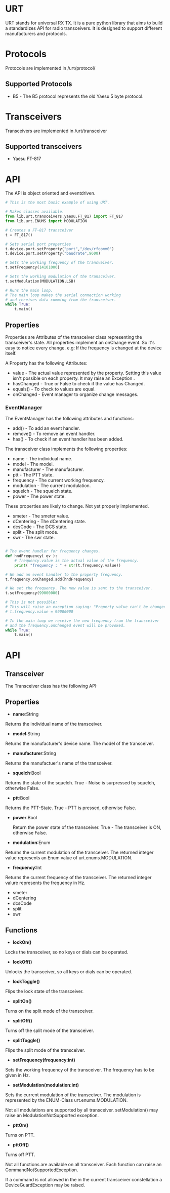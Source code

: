 # URT
URT stands for universal RX TX. It is a pure python library that aims to build a standardizes API for radio transceivers.
It is designed to support different manufacturers and protocols.

# Protocols
Protocols are implemented in /urt/protocol/

## Supported Protocols
* B5 - The B5 protocol represents the old Yaesu 5 byte protocol.

# Transceivers
Transceivers are implemented in /urt/transceiver

## Supported transceivers
* Yaesu FT-817

# API
The API is object oriented and eventdriven.

```python
# This is the most basic example of using URT.

# Makes classes available.
from lib.urt.transceivers.yaesu.FT_817 import FT_817
from lib.urt.ENUMS import MODULATION

# Creates a FT-817 transceiver
t = FT_817()

# Sets serial port properties
t.device.port.setProperty("port","/dev/rfcomm0")
t.device.port.setProperty("baudrate",9600)

# Sets the working frequency of the transveiver.
t.setFrequency(14101000)

# Sets the working modulation of the transceiver.
t.setModulation(MODULATION.LSB)

# Runs the main loop.
# The main loop makes the serial connection working
# and receives data comming from the transceiver.
while True:
    t.main()
```
## Properties

Properties are Attributes of the transceiver class representing the transceiver's state. All properties implement an onChange event. So it's easy to notice every change. e.g: If the frequency is changed at the device itself.

A Property has the following Attributes:
* value - The actual value represented by the property. Setting this value isn't possible on each property. It may raise an Exception .
* hasChanged - True or False to check if the value has Changed.
* equals() - To check to values are equal.
* onChanged - Event manager to organize change messages.

### EventManager
The EventManager has the following attributes and functions:
* add() - To add an event handler.
* remove() - To remove an event handler.
* has() - To check if an event handler has been added.

The transceiver class implements the following properties:
* name - The individual name.
* model - The model.
* manufacturer - The manufacturer.
* ptt - The PTT state.
* frequency - The current working frequency.
* modulation - The current modulation.
* squelch - The squelch state.
* power - The power state.

These properties are likely to change. Not yet properly implemented.
* smeter - The smeter value.
* dCentering - The dCentering state.
* dcsCode - The DCS state.
* split - The split mode.
* swr - The swr state.


```python

# The event handler for frequency changes.
def hndFrequency( ev ):
    # frequency.value is the actual value of the frequency.
    print( "frequency : " + str(t.frequency.value))

# We add an event handler to the property frequency.
t.frequency.onChanged.add(hndFrequency)

# We set the frequency. The new value is sent to the transceiver.
t.setFrequency(99000000)

# This is not possible:
# This will raise an exception saying: "Property value can't be changed."
# t.frequency.value = 99000000

# In the main loop we receive the new frequency from the transceiver
# and the frequency.onChanged event will be provoked.
while True:
    t.main()
```

# API

## Transceiver

The Transceiver class has the following API:

## Properties
* **name**:String

Returns the individual name of the transceiver. 

* **model**:String

Returns the manufacturer's device name. The model of the transceiver.

* **manufacturer**:String

Returns the manufactuer's name of the transceiver.

* **squelch**:Bool

Returns the state of the squelch. True - Noise is surpressed by squelch, otherwise False.

* **ptt**:Bool

Returns the PTT-State. True - PTT is pressed, otherwise False.

* **power**:Bool

  Return the power state of the transceiver. True - The transceiver is ON, otherwise False.

* **modulation**:Enum

Returns the current modulation of the transceiver. The returned integer value represents an Enum value of urt.enums.MODULATION.

* **frequency**:Int
  
Returns the current frequency of the transceiver. The returned integer valure represents the frequency in Hz.

* smeter
* dCentering
* dcsCode
* split
* swr

## Functions

* **lockOn()**

Locks the transceiver, so no keys or dials can be operated.
* **lockOff()**

Unlocks the transceiver, so all keys or dials can be operated.

* **lockToggle()**

Flips the lock state of the transceiver.

* **splitOn()**

Turns on the split mode of the transceiver.

* **splitOff()**

Turns off the split mode of the transceiver.

* **splitToggle()**

Flips the split mode of the transceiver.  

* **setFrequency(frequency:int)**

Sets the working frequency of the transceiver. The frequency has to be given in Hz.

* **setModulation(modulation:int)**

Sets the current modulation of the transceiver. The modulation is represented by the ENUM-Class urt.enums.MODULATION.

Not all modulations are supported by all transceiver. setModulation() may raise an ModulationNotSupported exception.

* **pttOn()**

Turns on PTT.

* **pttOff()**

Turns off PTT.

Not all functions are available on all transceiver. Each function can raise an CommandNotSupportedException.

If a command is not allowed in the in the current transceiver constellation a DeviceGuardException may be raised.